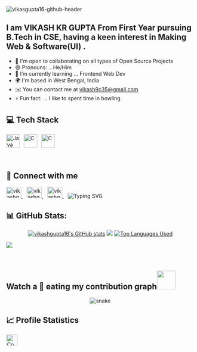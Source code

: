 ![vikasgupta16-github-header](https://user-images.githubusercontent.com/74038190/225813708-98b745f2-7d22-48cf-9150-083f1b00d6c9.gif)

## I am VIKASH KR GUPTA From First Year pursuing B.Tech in CSE, having a keen interest in Making Web & Software(UI) .

- 🤝 I'm open to collaborating on all types of Open Source Projects
- 😄 Pronouns: ...He/Him
- 🌱 I’m currently learning ... Frontend Web Dev
- 🌍 I'm based in West Bengal, India
- ✉️ You can contact me at [vikash9c35@gmail.com](mailto:vikash9c35@gmail.com)
- ⚡ Fun fact: ... I like to spent time in bowling 

## 💻 Tech Stack

<p align="left">
  <a href="https://www.sololearn.com/certificates/CC-5FGBA17C" target="_blank" rel="noreferrer"><img src="https://raw.githubusercontent.com/danielcranney/readme-generator/main/public/icons/skills/java-colored.svg" width="36" height="36" alt="Java" /></a>&ensp; 
<a href="https://www.sololearn.com/certificates/CC-DNE7TQVC" target="_blank" rel="noreferrer"><img src="https://raw.githubusercontent.com/danielcranney/readme-generator/main/public/icons/skills/c++-colored.svg" width="36" height="36" alt="C" /></a>&ensp;
  <a href="https://en.wikipedia.org/wiki/C_(programming_language)" target="_blank" rel="noreferrer"><img src="https://raw.githubusercontent.com/danielcranney/readme-generator/main/public/icons/skills/c-colored.svg" width="36" height="36" alt="C" /></a>&ensp;
  
</p>
<br/>

## 🔗 Connect with me

<p align="left">
   <a href="https://in.linkedin.com/in/vikash-gupta-16devlop/" target="_blank">
      <img src="https://raw.githubusercontent.com/rahuldkjain/github-profile-readme-generator/master/src/images/icons/Social/linked-in-alt.svg" alt="vikashgupta16" height="30" width="40"/>
   </a>&ensp;
   
   <a href="https://www.instagram.com/gupta.16.vikash/" target="_blank">
      <img src="https://raw.githubusercontent.com/rahuldkjain/github-profile-readme-generator/master/src/images/icons/Social/instagram.svg" alt="vikashgupta16" height="30" width="40"/>
   </a>&ensp;
   
   <a href="https://x.com/GUPTA16VIKASH" target="_blank">
      <img src="https://raw.githubusercontent.com/rahuldkjain/github-profile-readme-generator/master/src/images/icons/Social/twitter.svg" alt="vikashgupta16" height="30" width="40"/>
   </a>&ensp;
   
   <img src="https://readme-typing-svg.herokuapp.com?font=Hack+Nerd+Font&duration=2000&pause=500&color=E6EDF3&random=false&width=435&lines=Feel+free+to+connect+with+me+%F0%9F%98%8A+" alt="Typing SVG"/>
</p>

## 📊 GitHub Stats:

<p align="center">
   <a href="#"><img src="https://github-readme-stats.vercel.app/api?username=vikashgupta16&show_icons=true&hide=&count_private=true&title_color=0891b2&text_color=ffffff&icon_color=0891b2&bg_color=1c1917&hide_border=true&show_icons=true&custom_title=My%20GitHub%20Stats&card_width=420px" alt="vikashgupta16's GitHub stats" /></a>
   <a href="#"><img src="https://github-readme-streak-stats.herokuapp.com/?user=vikashgupta16&stroke=ffffff&background=1c1917&ring=0891b2&fire=0891b2&currStreakNum=ffffff&currStreakLabel=0891b2&sideNums=ffffff&sideLabels=ffffff&dates=ffffff&hide_border=true&card_width=420px"/></a>
  <a href="#"><img src="https://github-readme-stats.vercel.app/api/top-langs/?username=vikashgupta16&layout=compact&theme=dark&show_icons=true&hide=&count_private=true&title_color=0891b2&text_color=ffffff&icon_color=0891b2&bg_color=1c1917&hide_border=true&show_icons=true&custom_title=Top%20Languages%20Used&card_width=420px" alt="Top Languages Used" /></a>
  
  <a href="#"><img src="https://github-readme-activity-graph.vercel.app/graph?username=vikashgupta16&theme=github-compact&custom_title=My%20GitHub%20Contribution%20Graph&radius=16&hide_border=true&area=true" /></a>
</p>
<br/>

## Watch a 🐍 eating my contribution graph<img src='https://media2.giphy.com/media/UQDSBzfyiBKvgFcSTw/giphy.gif?cid=ecf05e47p3cd513axbek3f56ti3jzizq8hincw20jauyyfyw&rid=giphy.gif' height="50px" width = "50px">
  
<p align="center">
  <img src="https://github.com/vikashgupta16/vikashgupta16/blob/main/github-user-contribution.svg" alt="snake"></center>
</p>

## 📈 Profile Statistics

<a href="https://github.com/vikashgupta16"><img height="30" title="Counter" src="https://komarev.com/ghpvc/?username=Dealer-09p&color=red&style=for-the-badge"></a>
<br/>


<!---
Dealer-09/Dealer-09 is a ✨ special ✨ repository because its `README.md` (this file) appears on your GitHub profile.
You can click the Preview link to take a look at your changes.
--->

